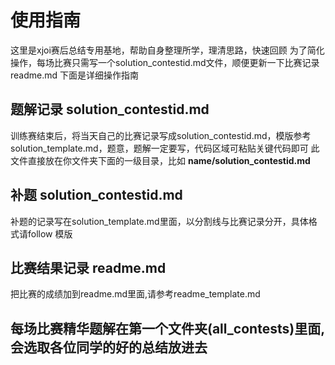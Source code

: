 # 使用指南
这里是xjoi赛后总结专用基地，帮助自身整理所学，理清思路，快速回顾
为了简化操作，每场比赛只需写一个solution_contestid.md文件，顺便更新一下比赛记录readme.md
下面是详细操作指南
## 题解记录 solution_contestid.md
 训练赛结束后，将当天自己的比赛记录写成solution_contestid.md，模版参考solution_template.md，题意，题解一定要写，代码区域可粘贴关键代码即可
 此文件直接放在你文件夹下面的一级目录，比如  **name/solution_contestid.md**
## 补题  solution_contestid.md
补题的记录写在solution_template.md里面，以分割线与比赛记录分开，具体格式请follow 模版
## 比赛结果记录 readme.md
把比赛的成绩加到readme.md里面,请参考readme_template.md
## 每场比赛精华题解在第一个文件夹(all_contests)里面, 会选取各位同学的好的总结放进去
